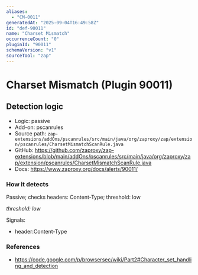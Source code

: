 ```yaml
---
aliases:
  - "CM-0011"
generatedAt: "2025-09-04T16:49:58Z"
id: "def-90011"
name: "Charset Mismatch"
occurrenceCount: "0"
pluginId: "90011"
schemaVersion: "v1"
sourceTool: "zap"
---
```


# Charset Mismatch (Plugin 90011)

## Detection logic

- Logic: passive
- Add-on: pscanrules
- Source path: `zap-extensions/addOns/pscanrules/src/main/java/org/zaproxy/zap/extension/pscanrules/CharsetMismatchScanRule.java`
- GitHub: https://github.com/zaproxy/zap-extensions/blob/main/addOns/pscanrules/src/main/java/org/zaproxy/zap/extension/pscanrules/CharsetMismatchScanRule.java
- Docs: https://www.zaproxy.org/docs/alerts/90011/

### How it detects

Passive; checks headers: Content-Type; threshold: low

_threshold: low_

Signals:
- header:Content-Type

### References
- https://code.google.com/p/browsersec/wiki/Part2#Character_set_handling_and_detection

